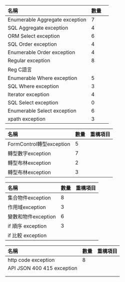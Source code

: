 
| 名稱 | 數量 |  |
| :--- | :--- | ---- |
| Enumerable Aggregate exception | 7 |  |
| SQL Aggregate exception | 4 |  |
| ORM Select exception | 6 |  |
| SQL Order exception | 4 |  |
| Enumerable Order exception | 4 |  |
| Regular exception | 8 |  |
| Reg C語言 |  |  |
| Enumerable Where exception | 5 |  |
| SQL Where exception | 3 |  |
| Iterator exception | 4 |  |
| SQL Select exception | 0 |  |
| Enumerable Select exception | 6 |  |
| xpath exception | 3 |  |


| 名稱 | 數量 | 重構項目 |
| :--- | :--- | ---- |
| FormControl轉型exception | 5 |  |
| 轉型數字exception | 7 |  |
| 轉型布林exception | 2 |  |
| 轉型布林exception | 3 |  |



| 名稱 | 數量 | 重構項目 |
| :--- | :--- | ---- |
| 集合物件exception | 8 |  |
| 作用域exception | 3 |  |
| 變數和物件exception | 6 |  |
| if 順序 exception | 3 |  |
| if 比較 exception |  |  |


| 名稱 | 數量 | 重構項目 |
| :--- | :--- | ---- |
| http code exception | 8 |  |
| API JSON 400 415 exception |  |  |
|  |  |  |
|  |  |  |
